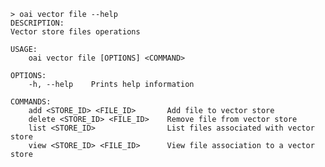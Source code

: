 ﻿```shell
> oai vector file --help
DESCRIPTION:
Vector store files operations

USAGE:
    oai vector file [OPTIONS] <COMMAND>

OPTIONS:
    -h, --help    Prints help information

COMMANDS:
    add <STORE_ID> <FILE_ID>       Add file to vector store               
    delete <STORE_ID> <FILE_ID>    Remove file from vector store          
    list <STORE_ID>                List files associated with vector store
    view <STORE_ID> <FILE_ID>      View file association to a vector store
```
